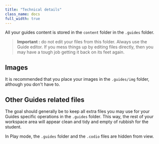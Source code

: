 ```yaml
---
title: "Technical details"
class_name: docs
full_width: true
---
```

All your guides content is stored in the `content` folder in the `.guides` folder.

> **Important :** do not edit your files from this folder. Always use the Guide editor. If you mess things up by editing files directly, then you may have a tough job getting it back on its feet again.

## Images
It is recommended that you place your images in the `.guides/img` folder, although you don't have to.

## Other Guides related files
The goal should generally be to keep all extra files you may use for your Guides specific operations in the `.guides` folder. This way, the rest of your workspace area will appear clean and tidy and empty of rubbish for the student.

In Play mode, the `.guides` folder and the `.codio` files are hidden from view.

